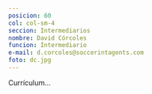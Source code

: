 ```yaml
---
posicion: 60
col: col-sm-4
seccion: Intermediarios
nombre: David Córcoles
funcion: Intermediario
e-mail: d.corcoles@soccerintagents.com
foto: dc.jpg
---
```

Currículum...